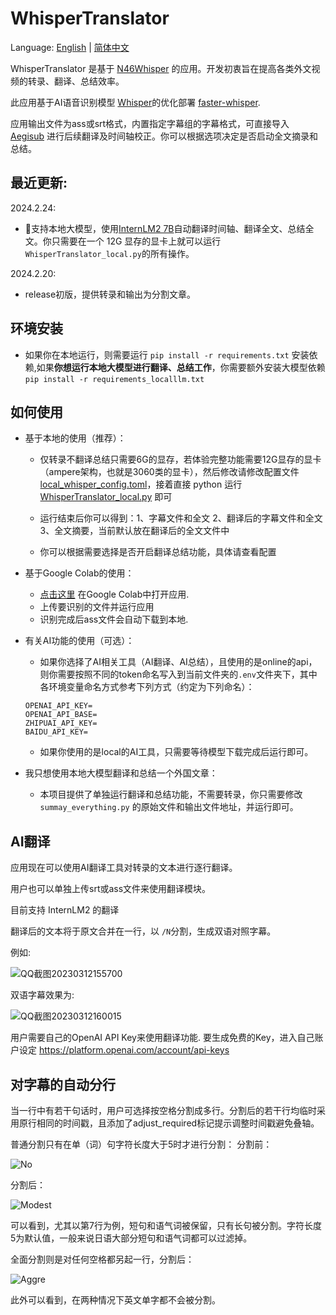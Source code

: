# WhisperTranslator

Language: [English](./README.md) | [简体中文](./README_CN.md)

WhisperTranslator 是基于 [N46Whisper](https://github.com/Ayanaminn/N46Whisper) 的应用。开发初衷旨在提高各类外文视频的转录、翻译、总结效率。

此应用基于AI语音识别模型 [Whisper](https://github.com/openai/whisper)的优化部署 [faster-whisper](https://github.com/guillaumekln/faster-whisper).

应用输出文件为ass或srt格式，内置指定字幕组的字幕格式，可直接导入 [Aegisub](https://github.com/Aegisub/Aegisub) 进行后续翻译及时间轴校正。你可以根据选项决定是否启动全文摘录和总结。


## 最近更新:

2024.2.24:
- 🤗支持本地大模型，使用[InternLM2 7B](https://github.com/InternLM/InternLM)自动翻译时间轴、翻译全文、总结全文。你只需要在一个 12G 显存的显卡上就可以运行`WhisperTranslator_local.py`的所有操作。

2024.2.20:
* release初版，提供转录和输出为分割文章。


## 环境安装

- 如果你在本地运行，则需要运行 `pip install -r requirements.txt` 安装依赖,如果**你想运行本地大模型进行翻译、总结工作**，你需要额外安装大模型依赖 `pip install -r requirements_localllm.txt`

## 如何使用

- 基于本地的使用（推荐）：

    - 仅转录不翻译总结只需要6G的显存，若体验完整功能需要12G显存的显卡（ampere架构，也就是3060类的显卡），然后修改请修改配置文件 [local_whisper_config.toml](local_whisper_config.toml)，接着直接 python 运行 [WhisperTranslator_local.py](WhisperTranslator_local.py) 即可

    - 运行结束后你可以得到：1、字幕文件和全文 2、翻译后的字幕文件和全文 3、全文摘要，当前默认放在翻译后的全文文件中

    - 你可以根据需要选择是否开启翻译总结功能，具体请查看配置

- 基于Google Colab的使用：

    - [点击这里](https://colab.research.google.com/github/sanbuphy/WhisperTranslator/blob/main/WhisperTranslator_colab.ipynb) 在Google Colab中打开应用.
    - 上传要识别的文件并运行应用
    - 识别完成后ass文件会自动下载到本地.

- 有关AI功能的使用（可选）：

    - 如果你选择了AI相关工具（AI翻译、AI总结），且使用的是online的api，则你需要按照不同的token命名写入到当前文件夹的`.env`文件夹下，其中各环境变量命名方式参考下列方式（约定为下列命名）：
    ```
    OPENAI_API_KEY=
    OPENAI_API_BASE=
    ZHIPUAI_API_KEY=
    BAIDU_API_KEY=
    ```

    - 如果你使用的是local的AI工具，只需要等待模型下载完成后运行即可。

- 我只想使用本地大模型翻译和总结一个外国文章：

    - 本项目提供了单独运行翻译和总结功能，不需要转录，你只需要修改 `summay_everything.py` 的原始文件和输出文件地址，并运行即可。

## AI翻译

应用现在可以使用AI翻译工具对转录的文本进行逐行翻译。

用户也可以单独上传srt或ass文件来使用翻译模块。

目前支持 InternLM2 的翻译

翻译后的文本将于原文合并在一行，以 `/N`分割，生成双语对照字幕。

例如: 

![QQ截图20230312155700](https://user-images.githubusercontent.com/49441654/224525469-18a43cbc-33b9-4b2f-b7ca-7ae0c1865b17.png)

双语字幕效果为:

![QQ截图20230312160015](https://user-images.githubusercontent.com/49441654/224525526-51e2123c-6e1c-427c-8d67-9ccd4a7e6630.png)

用户需要自己的OpenAI API Key来使用翻译功能. 要生成免费的Key，进入自己账户设定 https://platform.openai.com/account/api-keys

## 对字幕的自动分行
当一行中有若干句话时，用户可选择按空格分割成多行。分割后的若干行均临时采用原行相同的时间戳，且添加了adjust_required标记提示调整时间戳避免叠轴。

普通分割只有在单（词）句字符长度大于5时才进行分割：
分割前：

![No](https://user-images.githubusercontent.com/49441654/225230578-2977511d-324f-463f-b783-fa9251df8e9f.PNG)

分割后：

![Modest](https://user-images.githubusercontent.com/49441654/225230645-efe8b26a-3392-4234-ad3f-f9b8d4e95d10.PNG)

可以看到，尤其以第7行为例，短句和语气词被保留，只有长句被分割。字符长度5为默认值，一般来说日语大部分短句和语气词都可以过滤掉。

全面分割则是对任何空格都另起一行，分割后：

![Aggre](https://user-images.githubusercontent.com/49441654/225231063-3e60561b-a821-4c61-8c8e-4ce53e6c1a12.PNG)


此外可以看到，在两种情况下英文单字都不会被分割。
